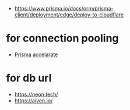 - https://www.prisma.io/docs/orm/prisma-client/deployment/edge/deploy-to-cloudflare

# for connection pooling
- [Prisma accelarate](https://www.prisma.io/data-platform/accelerate)

# for db url 
- https://neon.tech/
- https://aiven.io/
